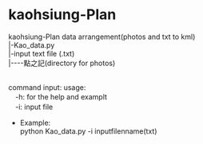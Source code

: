 # kaohsiung-Plan

kaohsiung-Plan data arrangement(photos and txt to kml)
</br>
|-Kao_data.py</br>
|-input text file (.txt)</br>
|----點之記(directory for photos)</br>   

command input:
usage:  
 　-h: for the help and examplt  
 　-i: input file 
  
* Example:<br />
  python Kao_data.py -i inputfilenname(txt)
